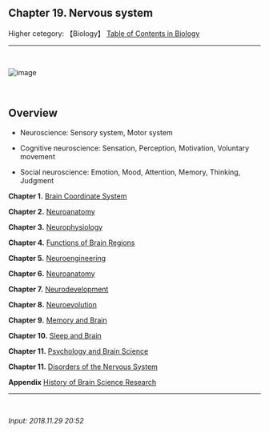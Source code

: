 ## **Chapter 19.** Nervous system

Higher cetegory: 【Biology】 [Table of Contents in Biology](https://jb243.github.io/pages/1457)

---

<br>

![image](https://github.com/user-attachments/assets/e27b909d-ec0a-40f9-87fa-3b892ff95530)

<br>

## **Overview**

- Neuroscience: Sensory system, Motor system

- Cognitive neuroscience: Sensation, Perception, Motivation, Voluntary movement

- Social neuroscience: Emotion, Mood, Attention, Memory, Thinking, Judgment

**Chapter 1.** [Brain Coordinate System](https://jb243.github.io/pages/462)

**Chapter 2.** [Neuroanatomy](https://jb243.github.io/pages/463)

**Chapter 3.** [Neurophysiology](https://jb243.github.io/pages/464)

**Chapter 4.** [Functions of Brain Regions](https://jb243.github.io/pages/1471)

**Chapter 5.** [Neuroengineering](https://jb243.github.io/pages/465)

**Chapter 6.** [Neuroanatomy](https://jb243.github.io/pages/1203)

**Chapter 7.** [Neurodevelopment](https://jb243.github.io/pages/1204)

**Chapter 8.** [Neuroevolution](https://jb243.github.io/pages/1205)

**Chapter 9.** [Memory and Brain](https://jb243.github.io/pages/1208)

**Chapter 10.** [Sleep and Brain](https://jb243.github.io/pages/1297)

**Chapter 11.** [Psychology and Brain Science](https://jb243.github.io/pages/1206)

**Chapter 11.** [Disorders of the Nervous System](https://jb243.github.io/pages/1207)

**Appendix** [History of Brain Science Research](https://jb243.github.io/pages/1280)

---

<br>

*Input: 2018.11.29 20:52*
